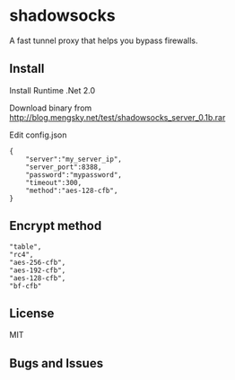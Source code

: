 shadowsocks
===============

A fast tunnel proxy that helps you bypass firewalls.

Install
-------

Install Runtime .Net 2.0

Download binary from http://blog.mengsky.net/test/shadowsocks_server_0.1b.rar

Edit config.json

    {
        "server":"my_server_ip",
        "server_port":8388,
        "password":"mypassword",
        "timeout":300,
        "method":"aes-128-cfb",
    }

Encrypt method
-----------------
 
    "table",
    "rc4",
    "aes-256-cfb",
    "aes-192-cfb",
    "aes-128-cfb",
    "bf-cfb"

License
-----------------
MIT

Bugs and Issues
----------------
